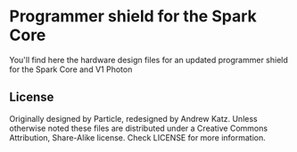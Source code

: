 # Programmer shield for the Spark Core

You'll find here the hardware design files for an updated programmer shield for the Spark Core and V1 Photon

## License
Originally designed by Particle, redesigned by Andrew Katz. Unless otherwise noted these files are distributed under a Creative Commons Attribution, Share-Alike license. Check LICENSE for more information.
